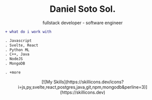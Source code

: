 <h1 align="center">Daniel Soto Sol.</h1>
<p align="center">fullstack developer - software engineer

```diff
+ what do i work with

. Javascript
. Svelte, React
. Python ML
. C++, Java
. NodeJS
. MongoDB

. +more
```
  <div/>
    <p align="center">
    [![My Skills](https://skillicons.dev/icons?i=js,py,svelte,react,postgres,java,git,npm,mongodb&perline=3)](https://skillicons.dev)
    </p>
  </div>